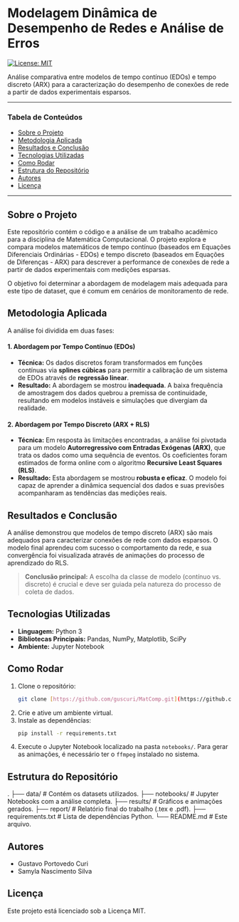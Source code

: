 # Modelagem Dinâmica de Desempenho de Redes e Análise de Erros

[![License: MIT](https://img.shields.io/badge/License-MIT-yellow.svg)](https://opensource.org/licenses/MIT)

Análise comparativa entre modelos de tempo contínuo (EDOs) e tempo discreto (ARX) para a caracterização do desempenho de conexões de rede a partir de dados experimentais esparsos.

---

### Tabela de Conteúdos
* [Sobre o Projeto](#sobre-o-projeto)
* [Metodologia Aplicada](#metodologia-aplicada)
* [Resultados e Conclusão](#resultados-e-conclusão)
* [Tecnologias Utilizadas](#tecnologias-utilizadas)
* [Como Rodar](#como-rodar)
* [Estrutura do Repositório](#estrutura-do-repositório)
* [Autores](#autores)
* [Licença](#licença)

---

## Sobre o Projeto

Este repositório contém o código e a análise de um trabalho acadêmico para a disciplina de Matemática Computacional. O projeto explora e compara modelos matemáticos de tempo contínuo (baseados em Equações Diferenciais Ordinárias - EDOs) e tempo discreto (baseados em Equações de Diferenças - ARX) para descrever a performance de conexões de rede a partir de dados experimentais com medições esparsas.

O objetivo foi determinar a abordagem de modelagem mais adequada para este tipo de dataset, que é comum em cenários de monitoramento de rede.

## Metodologia Aplicada

A análise foi dividida em duas fases:

#### 1. Abordagem por Tempo Contínuo (EDOs)
* **Técnica:** Os dados discretos foram transformados em funções contínuas via **splines cúbicas** para permitir a calibração de um sistema de EDOs através de **regressão linear**.
* **Resultado:** A abordagem se mostrou **inadequada**. A baixa frequência de amostragem dos dados quebrou a premissa de continuidade, resultando em modelos instáveis e simulações que divergiam da realidade.

#### 2. Abordagem por Tempo Discreto (ARX + RLS)
* **Técnica:** Em resposta às limitações encontradas, a análise foi pivotada para um modelo **Autorregressivo com Entradas Exógenas (ARX)**, que trata os dados como uma sequência de eventos. Os coeficientes foram estimados de forma online com o algoritmo **Recursive Least Squares (RLS)**.
* **Resultado:** Esta abordagem se mostrou **robusta e eficaz**. O modelo foi capaz de aprender a dinâmica sequencial dos dados e suas previsões acompanharam as tendências das medições reais.

## Resultados e Conclusão

A análise demonstrou que modelos de tempo discreto (ARX) são mais adequados para caracterizar conexões de rede com dados esparsos. O modelo final aprendeu com sucesso o comportamento da rede, e sua convergência foi visualizada através de animações do processo de aprendizado do RLS.

> **Conclusão principal:** A escolha da classe de modelo (contínuo vs. discreto) é crucial e deve ser guiada pela natureza do processo de coleta de dados.

## Tecnologias Utilizadas
* **Linguagem:** Python 3
* **Bibliotecas Principais:** Pandas, NumPy, Matplotlib, SciPy
* **Ambiente:** Jupyter Notebook

## Como Rodar

1.  Clone o repositório:
    ```sh
    git clone [https://github.com/guscuri/MatComp.git](https://github.com/guscuri/MatComp.git)
    ```
2.  Crie e ative um ambiente virtual.
3.  Instale as dependências:
    ```sh
    pip install -r requirements.txt
    ```
4.  Execute o Jupyter Notebook localizado na pasta `notebooks/`. Para gerar as animações, é necessário ter o `ffmpeg` instalado no sistema.

## Estrutura do Repositório
.
├── data/              # Contém os datasets utilizados.
├── notebooks/         # Jupyter Notebooks com a análise completa.
├── results/           # Gráficos e animações gerados.
├── report/            # Relatório final do trabalho (.tex e .pdf).
├── requirements.txt   # Lista de dependências Python.
└── README.md          # Este arquivo.


## Autores
* Gustavo Portovedo Curi
* Samyla Nascimento Silva

## Licença
Este projeto está licenciado sob a Licença MIT.

